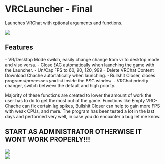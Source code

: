 <!DOCTYPE html>
<html>
   <head>
   </head>
   <body>
   <h1>VRCLauncher - Final</h1>
   <p>Launches VRChat with optional arguments and functions.</p>
   <img src="https://user-images.githubusercontent.com/105979511/198915003-d1d3eea6-0339-40fb-9f79-06038448e721.png">      </img>
   <h2>Features</h2>
   <p>
   - VR/Desktop Mode switch, easily change change from vr to desktop mode and vise versa.
   - Close EAC automatically when launching the game with the Launcher.
   - Un/Cap FPS to 60, 90, 120, 999
   - Delete VRChat Content Download Chache automatically when launching.
   - Bullshit Closer, closes programs/processes you list inside the BSC window.
   - VRChat priority changer, switch between the default and high priority.
   
   Majority of these functions are created to lower the amount of work the user has to do to get the most out of the game.
   Functions like Empty VRC-Chache can fix certain lag spikes, Bullshit Closer can help to gain more FPS with weak CPUs, and more.
   The program has been tested a lot in the last days and performed very well, in case you do encounter a bug let me know.
   </p>
   
   <h2>START AS ADMINISTRATOR OTHERWISE IT WONT WORK PROPERLY!!!</h2>
   <img src="https://user-images.githubusercontent.com/105979511/198198758-cd98644c-31bb-46fc-afcf-f6968f867821.png"></img><br/>
   <img src="https://user-images.githubusercontent.com/105979511/198198697-cba05147-8082-4e9e-94c7-00edd659a600.png"></img><br/>
   </body>
</html>
